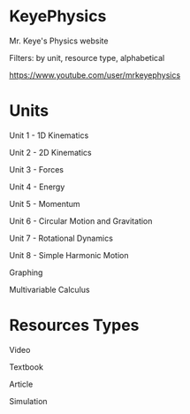 # KeyePhysics
Mr. Keye's Physics website

Filters: by unit, resource type, alphabetical

https://www.youtube.com/user/mrkeyephysics

# Units

Unit 1 - 1D Kinematics

Unit 2 - 2D Kinematics

Unit 3 - Forces

Unit 4 - Energy

Unit 5 - Momentum

Unit 6 - Circular Motion and Gravitation

Unit 7 - Rotational Dynamics

Unit 8 - Simple Harmonic Motion

Graphing

Multivariable Calculus

# Resources Types

Video

Textbook

Article

Simulation